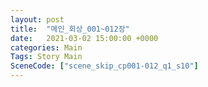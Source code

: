 ```yaml
---
layout: post
title:  "메인_회상_001~012장"
date:   2021-03-02 15:00:00 +0000
categories: Main
Tags: Story Main
SceneCode: ["scene_skip_cp001-012_q1_s10"]
---
```


